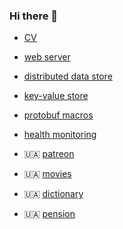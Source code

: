 ### Hi there 👋

- [CV](https://github.com/tellnobody1/cv/blob/main/cv.pdf)

- [web server](https://github.com/zero-deps/frontier)
- [distributed data store](https://github.com/zero-deps/kvs)
- [key-value store](https://github.com/zero-deps/db)
- [protobuf macros](https://github.com/zero-deps/proto)
- [health monitoring](https://github.com/zero-deps/health)

- 🇺🇦 [patreon](https://uaapps.github.io/patreon/#/)
- 🇺🇦 [movies](https://uaapps.github.io/movies/#/)
- 🇺🇦 [dictionary](https://github.com/uaapps/etou/blob/main/etou.pdf)
- 🇺🇦 [pension](https://t.me/acpo_com_ua_bot)
